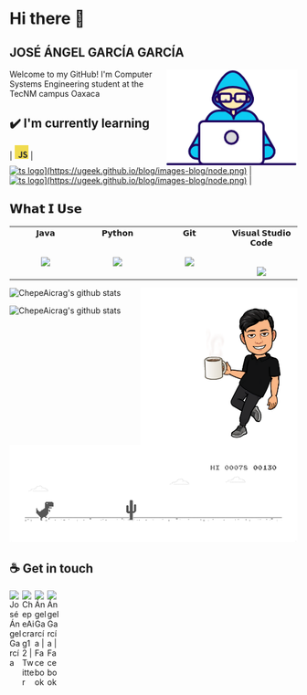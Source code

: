 # Hi there 👋

## JOSÉ ÁNGEL GARCÍA GARCÍA 

<img align='right' src="https://github.com/ChepeAicrag/ChepeAicrag/blob/master/assets/Developer.gif" width="230">

Welcome to my GitHub! I'm Computer Systems Engineering student at the TecNM campus Oaxaca

## ✔️ I'm currently learning

| [<img src="https://raw.githubusercontent.com/github/explore/80688e429a7d4ef2fca1e82350fe8e3517d3494d/topics/javascript/javascript.png" alt="js logo" width="24">](https://developer.mozilla.org/en-US/docs/Web/JavaScript)  | [<img src="https://mirayhazlo.com/wp-content/uploads/2019/07/node-logo.png" alt="ts logo](https://ugeek.github.io/blog/images-blog/node.png)" width="40">](https://nodejs.org/es/) | [<img src="https://www.django-rest-framework.org/img/logo.png" alt="ts logo](https://ugeek.github.io/blog/images-blog/node.png)" width="40">](https://www.django-rest-framework.org/) |

## 𝗪𝗵𝗮𝘁 𝗜 𝗨𝘀𝗲

<table>
  <tbody>
    <tr valign="top">
      <td width="25%" align="center">
        <span>𝗝𝗮𝘃𝗮</span><br><br><br>
        <img height="64px" src="https://cdn.svgporn.com/logos/java.svg">
      </td>
      <td width="25%" align="center">
        <span>𝗣𝘆𝘁𝗵𝗼𝗻</span><br><br><br>
        <img height="64px" src="https://cdn.svgporn.com/logos/python.svg">
      </td>
      <td width="25%" align="center">
        <span>𝗚𝗶𝘁</span><br><br><br>
        <img height="64px" src="https://cdn.svgporn.com/logos/git-icon.svg">
      </td>
      <td width="25%" align="center">
        <span>𝗩𝗶𝘀𝘂𝗮𝗹 𝗦𝘁𝘂𝗱𝗶𝗼 𝗖𝗼𝗱𝗲</span><br><br><br>
        <img height="64px" src="https://cdn.svgporn.com/logos/visual-studio-code.svg">
      </td>
    </tr>
  </tbody>
</table>

<a><img src="https://github.com/ChepeAicrag/ChepeAicrag/blob/master/assets/coffee.png" align="right" height="275" /></a>

![ChepeAicrag's github stats](https://github-readme-stats.vercel.app/api?username=ChepeAicrag&show_icons=true&line_height=30&theme=radical)

![ChepeAicrag's github stats](https://github-readme-stats.vercel.app/api/top-langs/?username=ChepeAicrag&layout=compact&theme=radical)

<img src="https://github.com/ChepeAicrag/ChepeAicrag/blob/master/assets/dino_rounded.gif?raw=true" href="https://github.com/ChepeAicrag" />

## ☕ Get in touch

<a href = "https://www.linkedin.com/in/jos%C3%A9-%C3%A1ngel-garc%C3%ADa-garc%C3%ADa/"><img align="left" alt="José Ángel García" width="22px" src="https://raw.githubusercontent.com/peterthehan/peterthehan/master/assets/linkedin.svg" /></a>

<a href = "https://twitter.com/ChepeAicrag12"><img align="left" alt="ChepeAicrag12 | Twitter" width="22px" src="https://raw.githubusercontent.com/peterthehan/peterthehan/master/assets/twitter.svg" /></a>

<a href = "https://www.instagram.com/chepeaicrag/"><img align="left" alt="Ángel García | Facebook" width="22px" src="https://upload.wikimedia.org/wikipedia/commons/e/e7/Instagram_logo_2016.svg"/></a>

<a href = "https://www.facebook.com/ChepeAicrag.0/"><img align="left" alt="Ángel García | Facebook" width="22px" src="https://cdn-icons-png.flaticon.com/512/124/124010.png" /></a>
